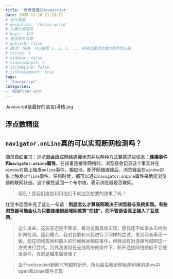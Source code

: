 ```yaml
---
title: '奇奇怪怪的Javascript'
date: 2020-11-18 21:13:11
# 永久链接
# permalink: '/hello-world'
# 文章访问密码
# keys: '123'
# 是否发布文章
# publish: false
# 置顶: 降序，可以按照 1, 2, 3, ... 来降低置顶文章的排列优先级
# sticky: 1
# sidebar: false
# sidebarDepth: 2
# isTimeLine: false
# isShowComment: true
tags:
- 'Javascript'
categories:
- '前端front-end'
---
```




Javascript是最好的语言(滑稽.jpg

## 浮点数精度



## `navigator.onLine`真的可以实现断网检测吗？

摘录自红宝书：浏览器会跟踪网络连接状态并以两种方式暴露这些信息：**连接事件和`navigator.onLine`属性**。在设备连接导网络时，浏览器会记录这个事实并在`window`对象上触发`online`事件。相应地，断开网络连接后，浏览器会在`window`对象上触发`offline`事件。任何时候，都可以通过`navigator.onLine`属性来确定浏览器的联网状态。这个属性返回一个布尔值，表示浏览器是否联网。

> 哦吼！那我们直接利用他们不就达到想要的效果了吗？

红宝书后面补充了这么一句话：**到底怎么才算联网取决于浏览器与系统实现。有些浏览器可能会认为只要连接到局域网就算"在线"，而不管是否真正接入了互联网**。

> 这么说来，这玩意还是不靠谱。看浏览器具体实现，那我还不如拿头去给你断网检测。回到重点，我对谷歌和火狐进行了同样的尝试，发现两者表现一致。能在网线拔掉和插入的时候触发相应事件，但我没有对连接局域网这一方式进行尝试。另外我发现在无线网络的条件下，断开连接网络貌似不会触发事件，真的是越来越奇怪了

> 由于websocket断网时有超时断开，所以最后我断网检测利用的是ws中open和close事件实现